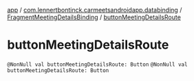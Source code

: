 [app](../../index.md) / [com.lennertbontinck.carmeetsandroidapp.databinding](../index.md) / [FragmentMeetingDetailsBinding](index.md) / [buttonMeetingDetailsRoute](./button-meeting-details-route.md)

# buttonMeetingDetailsRoute

`@NonNull val buttonMeetingDetailsRoute: Button`
`@NonNull val buttonMeetingDetailsRoute: Button`